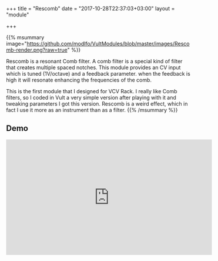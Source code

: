+++
title = "Rescomb"
date = "2017-10-28T22:37:03+03:00"
layout = "module"

+++

{{% msummary image="https://github.com/modlfo/VultModules/blob/master/images/Rescomb-render.png?raw=true" %}} 

Rescomb is a resonant Comb filter. A comb filter is a special kind of filter that creates multiple spaced notches. This module provides an CV input which is tuned (1V/octave) and a feedback parameter. when the feedback is high it will resonate enhancing the frequencies of the comb.

This is the first module that I designed for VCV Rack. I really like Comb filters, so I coded in Vult a very simple version after playing with it and tweaking parameters I got this version. Rescomb is a weird effect, which in fact I use it more as an instrument than as a filter.
{{% /msummary %}}

## Demo

<iframe width="560" height="315" src="https://www.youtube.com/embed/6ujIAUIaXNk" frameborder="0" allowfullscreen></iframe>
